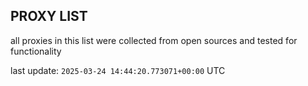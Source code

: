 ## PROXY LIST

all proxies in this list were collected from open sources and tested for functionality

last update: `2025-03-24 14:44:20.773071+00:00` UTC